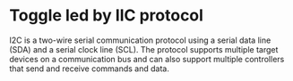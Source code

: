 # Toggle led by IIC protocol
 I2C is a two-wire serial communication protocol using a serial data line (SDA) and a serial clock line (SCL). The protocol supports multiple target devices on a communication bus and can also support multiple controllers that send and receive commands and data.
